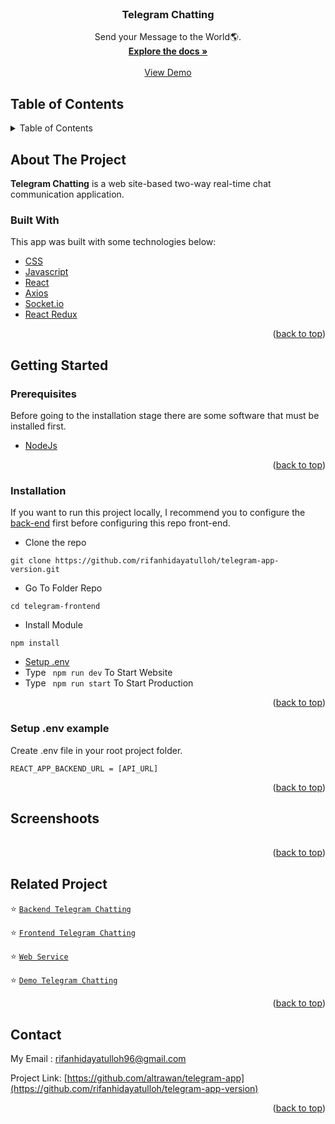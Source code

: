 <div id="top"></div>

<!-- PROJECT LOGO -->
<br />
<div align="center">

  <h3 align="center">Telegram Chatting</h3>

  <p align="center">
    Send your Message to the World🌎.
    <br />
    <a href="#table-of-contents"><strong>Explore the docs »</strong></a>
    <br />
    <br />
    <a href="https://telegram-web-app-eight.vercel.app/">View Demo</a>
  </p>
</div>

<!-- TABLE OF CONTENTS -->
## Table of Contents
<details>
  <summary>Table of Contents</summary>
  <ol>
    <li>
      <a href="#about-the-project">About The Project</a>
      <ul>
        <li><a href="#built-with">Built With</a></li>
      </ul>
    </li>
    <li>
      <a href="#getting-started">Getting Started</a>
      <ul>
        <li><a href="#prerequisites">Prerequisites</a></li>
        <li><a href="#installation">Installation</a></li>
        <li><a href="#setup-env-example">Setup .env example</a></li>
      </ul>
    </li>
    <li><a href="#screenshoots">Screenshots</a></li>
    <li><a href="#contributing">Contributing</a></li>
    <li><a href="#related-project">Related Project</a></li>
    <li><a href="#contact">Contact</a></li>
    <li><a href="#license">License</a></li>
  </ol>
</details>

<!-- ABOUT THE PROJECT -->
## About The Project
**Telegram Chatting** is a web site-based two-way real-time chat communication application.

### Built With
This app was built with some technologies below:
* [CSS](https://developer.mozilla.org/en-US/docs/Web/CSS?retiredLocale=id)
* [Javascript](https://www.javascript.com/)
* [React](https://reactjs.org)
* [Axios](https://axios-http.com/)
* [Socket.io](https://socket.io/)
* [React Redux](https://react-redux.js.org/introduction/getting-started)

<p align="right">(<a href="#top">back to top</a>)</p>

<!-- GETTING STARTED -->
## Getting Started

### Prerequisites

Before going to the installation stage there are some software that must be installed first.

* [NodeJs](https://nodejs.org/en/download/)

<p align="right">(<a href="#top">back to top</a>)</p>

### Installation

If you want to run this project locally, I recommend you to configure the [back-end](https://github.com/rifanhidayatulloh/telegram-api) first before configuring this repo front-end.
- Clone the repo
```
git clone https://github.com/rifanhidayatulloh/telegram-app-version.git
```
- Go To Folder Repo
```
cd telegram-frontend
```
- Install Module
```
npm install
```
- <a href="#setup-env">Setup .env</a>
- Type ` npm run dev` To Start Website
- Type ` npm run start` To Start Production

<p align="right">(<a href="#top">back to top</a>)</p>

### Setup .env example
Create .env file in your root project folder.
```
REACT_APP_BACKEND_URL = [API_URL]
```

<p align="right">(<a href="#top">back to top</a>)</p>

## Screenshoots
<p align="center" display=flex>
   
<table>
 
  
</table>
      
</p>
<p align="right">(<a href="#top">back to top</a>)</p>


## Related Project
:star: [`Backend Telegram Chatting`](https://github.com/rifanhidayatulloh/telegram-api)

:star: [`Frontend Telegram Chatting`](https://github.com/rifanhidayatulloh/telegram-app-version)

:star: [`Web Service`](https://telegram-rest-api.herokuapp.com/)

:star: [`Demo Telegram Chatting`](https://telegram-web-app-eight.vercel.app/)

<p align="right">(<a href="#top">back to top</a>)</p>

## Contact

My Email : rifanhidayatulloh96@gmail.com

Project Link: [https://github.com/altrawan/telegram-app](https://github.com/rifanhidayatulloh/telegram-app-version)

<p align="right">(<a href="#top">back to top</a>)</p>

